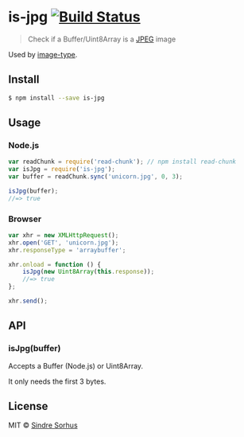 # is-jpg [![Build Status](https://travis-ci.org/sindresorhus/is-jpg.svg?branch=master)](https://travis-ci.org/sindresorhus/is-jpg)

> Check if a Buffer/Uint8Array is a [JPEG](http://en.wikipedia.org/wiki/JPEG) image

Used by [image-type](https://github.com/sindresorhus/image-type).


## Install

```sh
$ npm install --save is-jpg
```


## Usage

### Node.js

```js
var readChunk = require('read-chunk'); // npm install read-chunk
var isJpg = require('is-jpg');
var buffer = readChunk.sync('unicorn.jpg', 0, 3);

isJpg(buffer);
//=> true
```

### Browser

```js
var xhr = new XMLHttpRequest();
xhr.open('GET', 'unicorn.jpg');
xhr.responseType = 'arraybuffer';

xhr.onload = function () {
	isJpg(new Uint8Array(this.response));
	//=> true
};

xhr.send();
```


## API

### isJpg(buffer)

Accepts a Buffer (Node.js) or Uint8Array.

It only needs the first 3 bytes.


## License

MIT © [Sindre Sorhus](http://sindresorhus.com)
